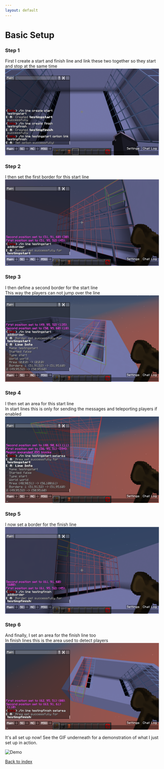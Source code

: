```yaml
---
layout: default
---
```


# Basic Setup

### Step 1  
First I create a start and finish line and link these two together so they start and stop at the same time  
![Demo1](assets/basic-setup1.png)  

### Step 2
I then set the first border for this start line  
![Demo2](assets/basic-setup2.png)  

### Step 3
I then define a second border for the start line  
This way the players can not jump over the line  
![Demo3](assets/basic-setup3.png)  

### Step 4
I then set an area for this start line  
In start lines this is only for sending the messages and teleporting players if enabled  
![Demo4](assets/basic-setup4.png)  

### Step 5
I now set a border for the finish line  
![Demo5](assets/basic-setup5.png)  

### Step 6
And finally, I set an area for the finish line too  
In finish lines this is the area used to detect players  
![Demo6](assets/basic-setup6.png)  

It's all set up now! See the GIF underneath for a demonstration of what I just set up in action.  

![Demo](assets/basic-setup7.gif)  

[Back to index](../index.html)  
